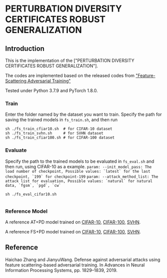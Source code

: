 # PERTURBATION DIVERSITY CERTIFICATES ROBUST GENERALIZATION

## Introduction
This is the implementation of the
["PERTURBATION DIVERSITY CERTIFICATES ROBUST GENERALIZATION"].

The codes are implemented based on the released codes from ["Feature-Scattering Adversarial Training"](https://papers.nips.cc/paper/8459-defense-against-adversarial-attacks-using-feature-scattering-based-adversarial-training.pdf)


Tested under Python 3.7.9 and PyTorch 1.8.0.

### Train
Enter the folder named by the dataset you want to train. Specify the path for saving the trained models in ```fs_train.sh```, and then run
```
sh ./fs_train_cfiar10.sh  # for CIFAR-10 dataset
sh ./fs_train_svhn.sh     # for SVHN dataset
sh ./fs_train_cfiar100.sh # for CIFAR-100 dataset

```

### Evaluate
Specify the path to the trained models to be evaluated in ```fs_eval.sh``` and then run, using CIFAR-10 as a example. 
``` param: --init_model_pass: The load number of checkpoint, Possible values: `latest` for the last checkpoint, `199` for checkpoint-199 ``` 
```param: --attack_method_list: The attack list for evaluation, Possible values: `natural` for natural data, `fgsm`, `pgd`, `cw` ```
```
sh ./fs_eval_cifar10.sh


```

### Reference Model
A reference AT+PD model trained on [CIFAR-10](https://drive.google.com/file/d/1HyP3BnxnginQtD96Caq1OH1V3UMQDK-k/view?usp=sharing), 
                                   [CIFAR-100](https://drive.google.com/file/d/1jmtzuefU6yzOZwIrYVzZi4TDW-0_WSxC/view?usp=sharing), 
                                   [SVHN](https://drive.google.com/file/d/1f-kPfnDAzk4R4vmpcWAYSiITNN11dUX1/view?usp=sharing).

A reference FS+PD model trained on [CIFAR-10](https://drive.google.com/file/d/1WditVmllnC5Z3TzTOVzLnlJqjLeuFA9d/view?usp=sharing), 
                                   [CIFAR-100](https://drive.google.com/file/d/1KuGih4Z388vzlLdmEmGjFa-hEZIixD1o/view?usp=sharing), 
                                   [SVHN](https://drive.google.com/file/d/14e_vWzXoZ8ovrBexxiobd5AQSuNQUNJc/view?usp=sharing).





## Reference
Haichao Zhang and JianyuWang. Defense against adversarial attacks using feature scattering-based adversarial training. In Advances in Neural Information Processing Systems, pp. 1829–1839, 2019.
